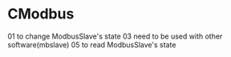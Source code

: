 # CModbus
01 to change ModbusSlave's state
03 need to be used with other software(mbslave)
05 to read ModbusSlave's state
